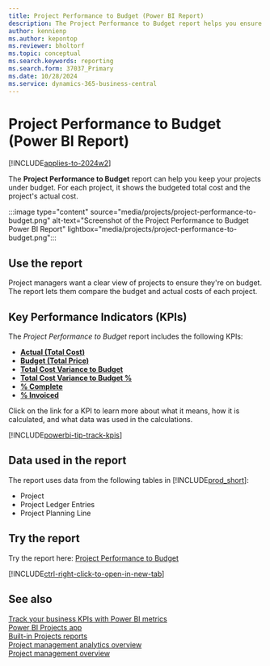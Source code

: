 ```yaml
---
title: Project Performance to Budget (Power BI Report)
description: The Project Performance to Budget report helps you ensure your projects stay under budget. 
author: kennienp
ms.author: kepontop
ms.reviewer: bholtorf
ms.topic: conceptual
ms.search.keywords: reporting
ms.search.form: 37037_Primary
ms.date: 10/28/2024
ms.service: dynamics-365-business-central
---
```


# Project Performance to Budget (Power BI Report)

[!INCLUDE[applies-to-2024w2](includes/applies-to-2024w2.md)]

The **Project Performance to Budget** report can help you keep your projects under budget. For each project, it shows the budgeted total cost and the project's actual cost.

:::image type="content" source="media/projects/project-performance-to-budget.png" alt-text="Screenshot of the Project Performance to Budget Power BI Report" lightbox="media/projects/project-performance-to-budget.png":::

## Use the report

Project managers want a clear view of projects to ensure they're on budget. The report lets them compare the budget and actual costs of each project.

## Key Performance Indicators (KPIs)

The *Project Performance to Budget* report includes the following KPIs:

- [**Actual (Total Cost)**](projects-powerbi-kpis.md#actual-total-cost)
- [**Budget (Total Price)**](projects-powerbi-kpis.md#budget-total-price)
- [**Total Cost Variance to Budget**](projects-powerbi-kpis.md#total-cost-variance-to-budget)
- [**Total Cost Variance to Budget %**](projects-powerbi-kpis.md#total-cost-variance-to-budget-)
- [**% Complete**](projects-powerbi-kpis.md#-complete)
- [**% Invoiced**](projects-powerbi-kpis.md#-invoiced)

Click on the link for a KPI to learn more about what it means, how it is calculated, and what data was used in the calculations. 

[!INCLUDE[powerbi-tip-track-kpis](includes/powerbi-tip-track-kpis.md)]

## Data used in the report

The report uses data from the following tables in [!INCLUDE[prod_short](includes/prod_short.md)]:

- Project
- Project Ledger Entries
- Project Planning Line

## Try the report

Try the report here: [Project Performance to Budget](https://businesscentral.dynamics.com?page=37037)

[!INCLUDE[ctrl-right-click-to-open-in-new-tab](includes/ctrl-right-click-to-open-in-new-tab.md)]

## See also

[Track your business KPIs with Power BI metrics](track-kpis-with-power-bi-metrics.md)  
[Power BI Projects app](projects-powerbi-app.md)  
[Built-in Projects reports](project-reports.md)  
[Project management analytics overview](projects-analytics-overview.md)  
[Project management overview](projects-manage-projects.md)
